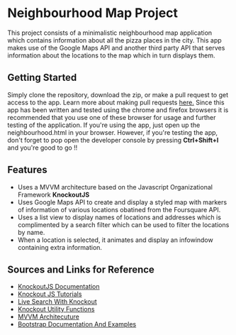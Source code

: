 # Neighbourhood Map Project

This project consists of a minimalistic neighbourhood map application which contains information about all the pizza places in the city. This app makes use of the Google Maps API and another third party API that serves information about the locations to the map which in turn displays them.

## Getting Started
Simply clone the repository, download the zip, or make a pull request to get access to the app. Learn more about making pull requests [here.](https://help.github.com/articles/about-pull-requests/)
Since this app has been written and tested using the chrome and firefox browsers it is recommended that you use one of these browser for usage and further testing of the application.
If you're using the app, just open up the neighbourhood.html in your browser. However, if you're testing the app, don't forget to pop open the developer console by pressing **Ctrl+Shift+I** and you're good to go !!

## Features
* Uses a MVVM architecture based on the Javascript Organizational Framework **KnockoutJS**
* Uses Google Maps API to create and display a styled map with markers of information of various locations obatined from the Foursquare API.
* Uses a list view to display names of locations and addresses which is complimented by a search filter which can be used to filter the locations by name.
* When a location is selected, it animates and display an infowindow containing extra information.

## Sources and Links for Reference
* [KnockoutJS Documentation](http://knockoutjs.com/documentation/introduction.html)
* [Knockout JS Tutorials](http://learn.knockoutjs.com/)
* [Live Search With Knockout](http://opensoul.org/2011/06/23/live-search-with-knockoutjs/)
* [Knockout Utility Functions](http://www.knockmeout.net/2011/04/utility-functions-in-knockoutjs.html)
* [MVVM Architecuture](https://addyosmani.com/blog/understanding-mvvm-a-guide-for-javascript-developers/)
* [Bootstrap Documentation And Examples](http://getbootstrap.com/getting-started/)

